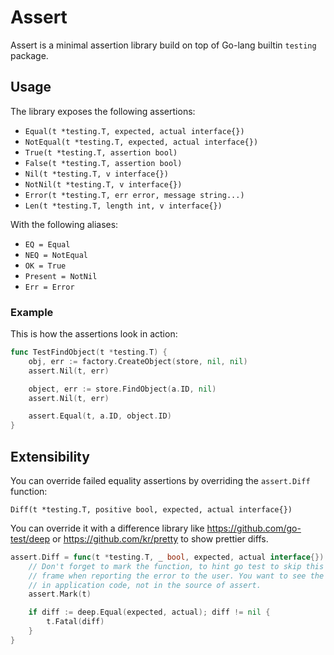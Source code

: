 # Assert

Assert is a minimal assertion library build on top of Go-lang builtin `testing`
package.

## Usage

The library exposes the following assertions:

- `Equal(t *testing.T, expected, actual interface{})`
- `NotEqual(t *testing.T, expected, actual interface{})`
- `True(t *testing.T, assertion bool)`
- `False(t *testing.T, assertion bool)`
- `Nil(t *testing.T, v interface{})`
- `NotNil(t *testing.T, v interface{})`
- `Error(t *testing.T, err error, message string...)`
- `Len(t *testing.T, length int, v interface{})`

With the following aliases:

- `EQ = Equal`
- `NEQ = NotEqual`
- `OK = True`
- `Present = NotNil`
- `Err = Error`

### Example

This is how the assertions look in action:

```go
func TestFindObject(t *testing.T) {
	obj, err := factory.CreateObject(store, nil, nil)
	assert.Nil(t, err)

	object, err := store.FindObject(a.ID, nil)
	assert.Nil(t, err)

	assert.Equal(t, a.ID, object.ID)
}
```

## Extensibility

You can override failed equality assertions by overriding the `assert.Diff` function:

`Diff(t *testing.T, positive bool, expected, actual interface{})`

You can override it with a difference library like
https://github.com/go-test/deep or https://github.com/kr/pretty to show
prettier diffs.

```go
assert.Diff = func(t *testing.T, _ bool, expected, actual interface{}) {
	// Don't forget to mark the function, to hint go test to skip this
	// frame when reporting the error to the user. You want to see the error
	// in application code, not in the source of assert.
	assert.Mark(t)

	if diff := deep.Equal(expected, actual); diff != nil {
		t.Fatal(diff)
	}
}
```
